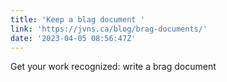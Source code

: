 ```yaml
---
title: 'Keep a blag document '
link: 'https://jvns.ca/blog/brag-documents/'
date: '2023-04-05 08:56:47Z'
---
```


﻿Get your work recognized: write a brag document

